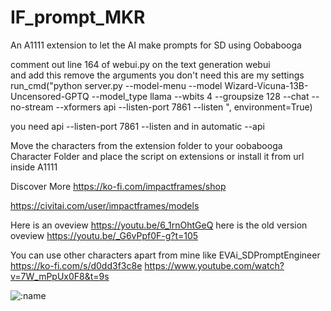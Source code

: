 # IF_prompt_MKR
An A1111 extension to let the AI make prompts for SD using Oobabooga

comment out line 164 of webui.py on the text generation webui    
and add this remove the arguments you don't need 
this are my settings 
run_cmd("python server.py --model-menu --model Wizard-Vicuna-13B-Uncensored-GPTQ --model_type llama --wbits 4 --groupsize 128 --chat --no-stream --xformers api --listen-port 7861 --listen ", environment=True)

you need api --listen-port 7861 --listen
and in automatic --api

Move the characters from the extension folder to your oobabooga Character Folder and place the script on extensions or install it from url inside A1111

Discover More
https://ko-fi.com/impactframes/shop
<script type='text/javascript' src='https://storage.ko-fi.com/cdn/widget/Widget_2.js'></script><script type='text/javascript'>kofiwidget2.init('Support Me on Ko-fi', '#29abe0', 'O4O51R44U');kofiwidget2.draw();</script> 
https://civitai.com/user/impactframes/models

Here is an oveview
https://youtu.be/6_1rnOhtGeQ
here is the old version oveview
https://youtu.be/_G6vPpf0F-g?t=105

You can use other characters apart from mine like EVAi_SDPromptEngineer  
https://ko-fi.com/s/d0dd3f3c8e
https://www.youtube.com/watch?v=7W_mPpUx0F8&t=9s

<img src="https://count.getloli.com/get/@:if_prompt_MKR" alt=":name" />
